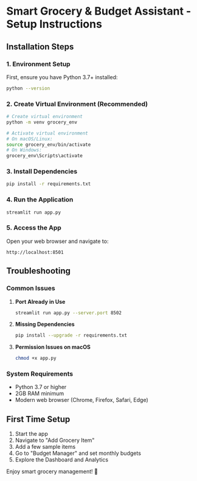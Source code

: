 # Smart Grocery & Budget Assistant - Setup Instructions

## Installation Steps

### 1. Environment Setup

First, ensure you have Python 3.7+ installed:
```bash
python --version
```

### 2. Create Virtual Environment (Recommended)
```bash
# Create virtual environment
python -m venv grocery_env

# Activate virtual environment
# On macOS/Linux:
source grocery_env/bin/activate
# On Windows:
grocery_env\Scripts\activate
```

### 3. Install Dependencies
```bash
pip install -r requirements.txt
```

### 4. Run the Application
```bash
streamlit run app.py
```

### 5. Access the App
Open your web browser and navigate to:
```
http://localhost:8501
```

## Troubleshooting

### Common Issues

1. **Port Already in Use**
   ```bash
   streamlit run app.py --server.port 8502
   ```

2. **Missing Dependencies**
   ```bash
   pip install --upgrade -r requirements.txt
   ```

3. **Permission Issues on macOS**
   ```bash
   chmod +x app.py
   ```

### System Requirements
- Python 3.7 or higher
- 2GB RAM minimum
- Modern web browser (Chrome, Firefox, Safari, Edge)

## First Time Setup

1. Start the app
2. Navigate to "Add Grocery Item"
3. Add a few sample items
4. Go to "Budget Manager" and set monthly budgets
5. Explore the Dashboard and Analytics

Enjoy smart grocery management! 🛒
